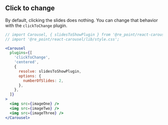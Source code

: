 ## Click to change

By default, clicking the slides does nothing. You can change that behavior with the `clickToChange` plugin.

```jsx render
// import Carousel, { slidesToShowPlugin } from '@re_point/react-carousel';
// import '@re_point/react-carousel/lib/style.css';

<Carousel
  plugins={[
    'clickToChange',
    'centered',
    {
      resolve: slidesToShowPlugin,
      options: {
        numberOfSlides: 2,
      },
    },
  ]}
>
  <img src={imageOne} />
  <img src={imageTwo} />
  <img src={imageThree} />
</Carousel>
```
